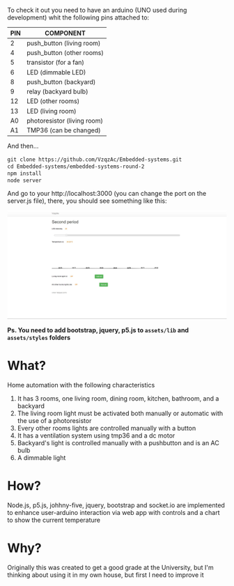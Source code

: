 

To check it out you need to have an arduino (UNO used during development) whit the following pins attached to: 

| PIN | COMPONENT 				   |
|-----|----------------------------|
|2	  |push_button (living room)   |
|4	  |push_button (other rooms)   |
|5	  |transistor (for a fan)      |
|6	  |LED (dimmable LED)		   |
|8	  |push_button (backyard)	   |
|9	  |relay (backyard bulb)	   |
|12	  |LED (other rooms)		   |
|13   |LED (living room)		   |
|A0	  |photoresistor (living room) |
|A1   |TMP36 (can be changed) 	   |

And then...

```
git clone https://github.com/VzqzAc/Embedded-systems.git
cd Embedded-systems/embedded-systems-round-2
npm install
node server
```
And go to your http://localhost:3000 (you can change the port on the server.js file), there, you should see something like this:

![alt-text](client.JPG "You should see this")

**Ps. You need to add bootstrap, jquery, p5.js to `assets/lib` and `assets/styles` folders**

# What?
Home automation with the following characteristics

1. It has 3 rooms, one living room, dining room, kitchen, bathroom, and a backyard
2. The living room light must be activated both manually or automatic with the use of a photoresistor
3. Every other rooms lights are controlled manually with a button
4. It has a ventilation system using tmp36 and a dc motor
5. Backyard's light is controlled manually with a pushbutton and is an AC bulb
6. A dimmable light

# How?
Node.js, p5.js, johhny-five, jquery, bootstrap and socket.io are implemented to enhance user-arduino interaction via
web app with controls and a chart to show the current temperature

# Why?
Originally this was created to get a good grade at the University, but I'm thinking about using it in my own house, but first I need to improve it